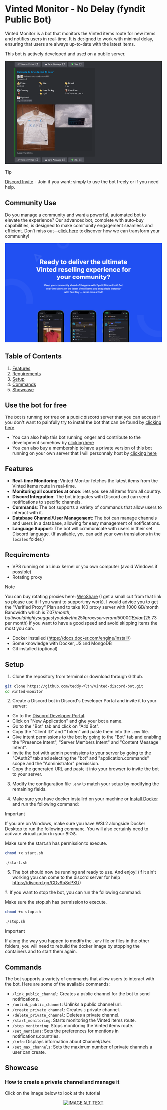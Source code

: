 # Vinted Monitor - No Delay (fyndit Public Bot)

Vinted Monitor is a bot that monitors the Vinted items route for new items and notifies users in real-time. It is designed to work with minimal delay, ensuring that users are always up-to-date with the latest items.

This bot is actively developed and used on a public server.

<p align="center">
  <img src="./doc/bot.gif" alt="Example" style="max-height: 400px; width: auto;">
</p>


> [!TIP]
> [Discord Invite](https://discord.gg/CDv9b8cPXU) - Join if you want: simply to use the bot freely or if you need help.

## Community Use

Do you manage a community and want a powerful, automated bot to elevate the experience? Our advanced bot, complete with auto-buy capabilities, is designed to make community engagement seamless and efficient. Don’t miss out—[click here](https://www.fyndit.app) to discover how we can transform your community!

<p align="center">
<a href="https://www.fyndit.app">
  <img src="./doc/fyndit.png" alt="Example" style="max-height: 800px; width: auto;">
  </a>
</p>


## Table of Contents
1. [Features](#features)
2. [Requirements](#requirements)
3. [Setup](#setup)
4. [Commands](#commands)
5. [Showcase](#showcase)

## Use the bot for free 

The bot is running for free on a public discord server that you can access if you don't want to painfully try to install the bot that can be found by [clicking here](https://discord.gg/CDv9b8cPXU)
- You can also help this bot running longer and contribute to the development somehow by [clicking here](https://buymeacoffee.com/teddyvltn)
- You can also buy a membership to have a private version of this bot running on your own server that I will personnaly host by [clicking here](https://buymeacoffee.com/teddyvltn/membership)

## Features

- **Real-time Monitoring**: Vinted Monitor fetches the latest items from the Vinted items route in real-time. 
- **Monitoring all countries at once**: Lets you see all items from all country.
- **Discord Integration**: The bot integrates with Discord and can send notifications to specific channels.
- **Commands**: The bot supports a variety of commands that allow users to interact with it.
- **Database Channel/User Management**: The bot can manage channels and users in a database, allowing for easy management of notifications.
- **Language Support**: The bot will communicate with users in their set Discord language. (If available, you can add your own translations in the `locales` folder.)

## Requirements

- VPS running on a Linux kernel or you own computer (avoid Windows if possible)
- Rotating proxy
> [!NOTE]
> You can buy rotating proxies here: [WebShare](https://www.webshare.io/?referral_code=eh8mkj0b6ral) (I get a small cut from that link so please use it if you want to support my work). I would advice you to get the "Verified Proxy" Plan and to take 100 proxy server with 1000 GB/month Bandwidth which is 7.07$/month, but i would highly suggest you take the 250 proxy server and 5000GB plan ($25.73 per month) if you want to have a good speed and avoid skipping items the most you can.
- Docker installed (https://docs.docker.com/engine/install/)
- Some knowledge with Docker, JS and MongoDB
- Git installed (optional)

## Setup

1. Clone the repository from terminal or download through Github.

```bash
git clone https://github.com/teddy-vltn/vinted-discord-bot.git
cd vinted-monitor
```

2. Create a Discord bot in Discord's Developer Portal and invite it to your server:

- Go to the [Discord Developer Portal](https://discord.com/developers/applications).
- Click on "New Application" and give your bot a name.
- Go to the "Bot" tab and click on "Add Bot".
- Copy the "Client ID" and "Token" and paste them into the `.env` file.
- Give intent permissions to the bot by going to the "Bot" tab and enabling the "Presence Intent", "Server Members Intent" and "Content Message Intent".
- Invite the bot with admin permissions to your server by going to the "OAuth2" tab and selecting the "bot" and "application.commands" scope and the "Administrator" permission.
- Copy the generated URL and paste it into your browser to invite the bot to your server.

3. Modify the configuration file `.env` to match your setup by modifying the remaining fields.

4. Make sure you have docker installed on your machine or [Install Docker](https://docs.docker.com/engine/install/) and run the following command:

> [!IMPORTANT]
> If you are on Windows, make sure you have WSL2 alongside Docker Desktop to run the following command. You will also certainly need to activate virtualization in your BIOS.

Make sure the start.sh has permission to execute.
```bash
chmod +x start.sh
```

```bash
./start.sh
```

5. The bot should now be running and ready to use. And enjoy! (if it ain't working you can come to the discord server for help https://discord.gg/CDv9b8cPXU)

?. If you want to stop the bot, you can run the following command:

Make sure the stop.sh has permission to execute.

```bash
chmod +x stop.sh
```

```bash
./stop.sh
```

> [!IMPORTANT]
> If along the way you happen to modify the `.env` file or files in the other folders, you will need to rebuild the docker image by stopping the containers and to start them again.

## Commands

The bot supports a variety of commands that allow users to interact with the bot. Here are some of the available commands:
- `/link_public_channel`: Creates a public channel for the bot to send notifications.
- `/unlink_public_channel`: Unlinks a public channel url.
- `/create_private_channel`: Creates a private channel.
- `/delete_private_channel`: Deletes a private channel.
- `/start_monitoring`: Starts monitoring the Vinted items route.
- `/stop_monitoring`: Stops monitoring the Vinted items route.
- `/set_mentions`: Sets the preferences for mentions in notifications.countries.
- `/info`: Displays information about Channel/User.
- `/set_max_channels`: Sets the maximum number of private channels a user can create.

## Showcase 

### How to create a private channel and manage it
Click on the image below to look at the tutorial

<div align="center">
  <a href="https://www.youtube.com/watch?v=5yllNcaQEcU"><img src="https://img.youtube.com/vi/5yllNcaQEcU/0.jpg" alt="IMAGE ALT TEXT"></a>
</div>